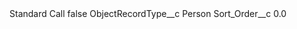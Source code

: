 <?xml version="1.0" encoding="UTF-8"?>
<CustomMetadata xmlns="http://soap.sforce.com/2006/04/metadata" xmlns:xsi="http://www.w3.org/2001/XMLSchema-instance" xmlns:xsd="http://www.w3.org/2001/XMLSchema">
    <label>Standard Call</label>
    <protected>false</protected>
    <values>
        <field>ObjectRecordType__c</field>
        <value xsi:type="xsd:string">Person</value>
    </values>
    <values>
        <field>Sort_Order__c</field>
        <value xsi:type="xsd:double">0.0</value>
    </values>
</CustomMetadata>
